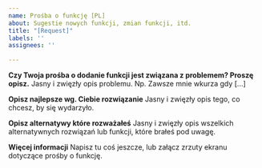 ```yaml
---
name: Prośba o funkcję [PL]
about: Sugestie nowych funkcji, zmian funkcji, itd.
title: "[Request]"
labels: ''
assignees: ''

---
```


**Czy Twoja prośba o dodanie funkcji jest związana z problemem? Proszę opisz.**
Jasny i zwięzły opis problemu. Np. Zawsze mnie wkurza gdy [...]

**Opisz najlepsze wg. Ciebie rozwiązanie**
Jasny i zwięzły opis tego, co chcesz, by się wydarzyło.

**Opisz alternatywy które rozważałeś**
Jasny i zwięzły opis wszelkich alternatywnych rozwiązań lub funkcji, które brałeś pod uwagę.

**Więcej informacji**
Napisz tu coś jeszcze, lub załącz zrzuty ekranu dotyczące prośby o funkcję.

